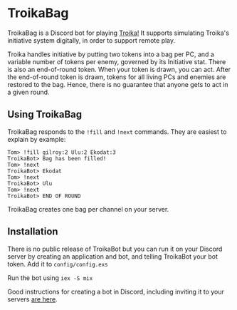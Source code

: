 # TroikaBag

TroikaBag is a Discord bot for playing [Troika!](https://www.troikarpg.com/) It supports simulating Troika's initiative system digitally, in order to support remote play.

Troika handles initiative by putting two tokens into a bag per PC, and a variable number of tokens per enemy, governed by its Initiative stat. There is also an end-of-round token. When your token is drawn, you can act. After the end-of-round token is drawn, tokens for all living PCs and enemies are restored to the bag. Hence, there is no guarantee that anyone gets to act in a given round.

## Using TroikaBag

TroikaBag responds to the `!fill` and `!next` commands. They are easiest to explain by example:

```
Tom> !fill gilroy:2 Ulu:2 Ekodat:3
TroikaBot> Bag has been filled!
Tom> !next
TroikaBot> Ekodat
Tom> !next
TroikaBot> Ulu
Tom> !next
TroikaBot> END OF ROUND
```

TroikaBag creates one bag per channel on your server.

## Installation

There is no public release of TroikaBot but you can run it on your Discord server by creating an application and bot, and telling TroikaBot your bot token. Add it to `config/config.exs`

Run the bot using `iex -S mix`

Good instructions for creating a bot in Discord, including inviting it to your servers [are here](https://www.howtogeek.com/364225/how-to-make-your-own-discord-bot/).